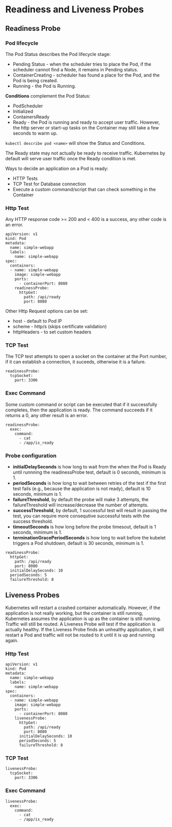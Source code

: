# Readiness and Liveness Probes

## Readiness Probe

### Pod lifecycle
The Pod Status describes the Pod lifecycle stage:
- Pending Status - when the scheduler tries to place the Pod, if the scheduler cannot find a Node, it remains in Pending status.
- ContainerCreating - scheduler has found a place for the Pod, and the Pod is being created.
- Running - the Pod is Running.

**Conditions** complement the Pod Status:
- PodScheduler
- Initialized
- ContainersReady
- Ready - the Pod is running and ready to accept user traffic. However, the http server or start-up tasks on the Container may still take a few seconds to warm up.

`kubectl describe pod <name>` will show the Status and Conditions.

The Ready state may not actually be ready to receive traffic. Kubernetes by default will serve user traffic once the Ready condition is met.

Ways to decide an application on a Pod is ready:
- HTTP Tests
- TCP Test for Database connection
- Execute a custom command/script that can check something in the Container

### Http Test

Any HTTP response code >= 200 and < 400 is a success, any other code is an error.

```
apiVersion: v1
kind: Pod
metadata:
  name: simple-webapp
  labels:
    name: simple-webapp
spec:
  containers:
  - name: simple-webapp
    image: simple-webapp
    ports:
      - containerPort: 8080
    readinessProbe:
      httpGet:
        path: /api/ready
        port: 8080
```

Other Http Request options can be set:
- host - default to Pod IP
- scheme - http/s (skips certificate validation)
- httpHeaders - to set custom headers


### TCP Test

The TCP test attempts to open a socket on the container at the Port number, if it can establish a connection, it suceeds, otherwise it is a failure.

```
readinessProbe:
  tcpSocket:
    port: 3306
```

### Exec Command

Some custom command or script can be executed that if it successfully completes, then the application is ready.
The command succeeds if it returns a 0, any other result is an error.

```
readinessProbe:
  exec:
    command:
      - cat
      - /app/is_ready
```

### Probe configuration

- **initialDelaySeconds** is how long to wait from the when the Pod is Ready until runnning the readinessProbe test, default is 0 seconds, minimum is 1.
- **periodSeconds** is how long to wait between retries of the test if the first test fails (e.g., because the application is not ready), default is 10 seconds, minimum is 1.
- **failureThreshold**, by default the probe will make 3 attempts, the failureThreshold will increase/decrease the number of attempts.
- **successThreshold**, by default, 1 successful test will result in passing the test, you can require more consequtive successful tests with the success threshold.
- **timeoutSeconds** is how long before the probe timesout, default is 1 seconds, minimum is 1.
- **terminationGracePeriodSeconds** is how long to wait before the kubelet triggers a Pod shutdown, default is 30 seconds, minimum is 1.

```
readinessProbe:
  httpGet:
    path: /api/ready
    port: 8080
  initialDelaySeconds: 10
  periodSeconds: 5
  failureThreshold: 8
```

## Liveness Probes

Kubernetes will restart a crashed container automatically. However, if the application is not really working, but the container is still running, Kubernetes assumes the application is up as the container is still running. Traffic will still be routed. A Liveness Probe will test if the application is actually healthy. If the Liveness Probe finds an unhealthy application, it will restart a Pod and traffic will not be routed to it until it is up and running again.

### Http Test

```
apiVersion: v1
kind: Pod
metadata:
  name: simple-webapp
  labels:
    name: simple-webapp
spec:
  containers:
  - name: simple-webapp
    image: simple-webapp
    ports:
      - containerPort: 8080
    livenessProbe:
      httpGet:
        path: /api/ready
        port: 8080
      initialDelaySeconds: 10
      periodSeconds: 5
      failureThreshold: 8
```

### TCP Test

```
livenessProbe:
  tcpSocket:
    port: 3306
```

### Exec Command

```
livenessProbe:
  exec:
    command:
      - cat
      - /app/is_ready
```
